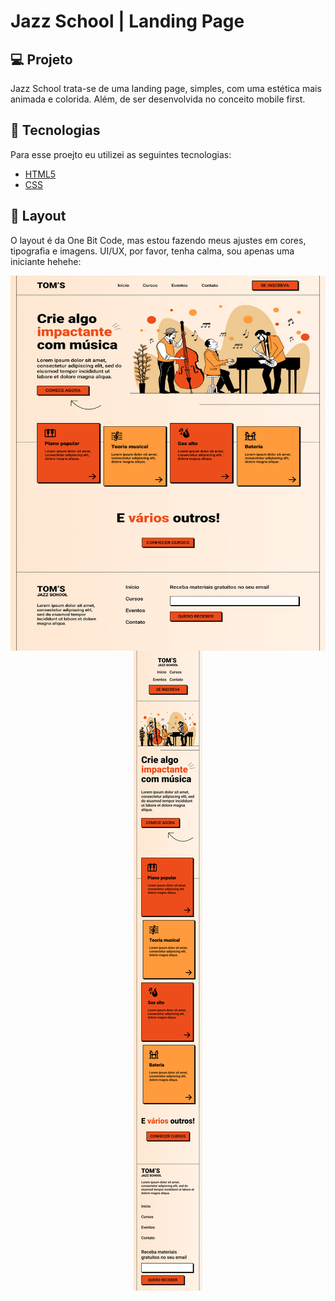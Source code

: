 # Jazz School | Landing Page

## 💻 Projeto
Jazz School trata-se de uma landing page, simples, com uma estética mais animada e colorida. Além, de ser desenvolvida no conceito mobile first.

## 🧪 Tecnologias

Para esse proejto eu utilizei as seguintes tecnologias:

- [HTML5](https://www.w3c.br/pub/Cursos/CursoHTML5/html5-web.pdf)
- [CSS](https://www.w3schools.com/css/)

## 🔖 Layout
O layout é da One Bit Code, mas estou fazendo meus ajustes em cores, tipografia e imagens. UI/UX, por favor, tenha calma, sou apenas uma iniciante hehehe:

<div style="display: inline">
  <img align="left" width="600" height="600"  src="https://github.com/andrezadesousa/jazz-school-lp/blob/main/img/desktop.jpg" />
  <div align="center">
    <img src="https://github.com/andrezadesousa/jazz-school-lp/blob/main/img/mobile.jpg" />
  </div>
</div>

